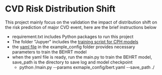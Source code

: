 # CVD Risk Distribution Shift
This project mainly focus on the validation the impact of distribution shift on the risk prediction of major CVD event, here are the brief instructions below
- requirement.txt includes Python packages to run this project
- The folder "Jupyer" includes the [training script for CPH models](https://github.com/deepmedicine/CVDRiskDistributionShift/blob/main/jupyer/CPH.ipynb)
- the [yaml file](https://github.com/deepmedicine/CVDRiskDistributionShift/tree/main/example_config) in the example_config folder provides necessary parameters to train the BEHRT model
- when the yaml file is ready, run the main.py to train the BEHRT model, save_path is the directory to save log and model checkpoint
    * python /main.py --params exmaple_config/bert.yaml --save_path ./

